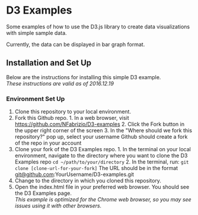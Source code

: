 # D3 Examples
Some examples of how to use the D3.js library to create data visualizations with
simple sample data.

Currently, the data can be displayed in bar graph format.

## Installation and Set Up
Below are the instructions for installing this simple D3 example.  
*These instructions are valid as of 2016.12.19*

### Environment Set Up
1. Clone this repository to your local environment.
  1. Fork this Github repo.
    1. In a web browser, visit https://github.com/NFabrizio/D3-examples
    2. Click the Fork button in the upper right corner of the screen
    3. In the "Where should we fork this repository?" pop up, select your username
    Github should create a fork of the repo in your account
  2. Clone your fork of the D3 Examples repo.
    1. In the terminal on your local environment, navigate to the directory where
    you want to clone the D3 Examples repo
      `cd ~/path/to/your/directory`
    2. In the terminal, run:
      `git clone [clone-url-for-your-fork]`
      The URL should be in the format git@github.com:YourUsername/D3-examples.git
2. Change to the directory in which you cloned this repository.
3. Open the index.html file in your preferred web browser. You should see the D3 Examples page.  
  *This example is optimized for the Chrome web browser, so you may see issues using it with other browsers.*

